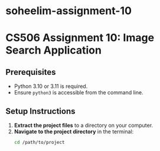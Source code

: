# soheelim-assignment-10

# CS506 Assignment 10: Image Search Application

## Prerequisites
- Python 3.10 or 3.11 is required.
- Ensure `python3` is accessible from the command line.

## Setup Instructions
1. **Extract the project files** to a directory on your computer.
2. **Navigate to the project directory** in the terminal:
   ```bash
   cd /path/to/project
